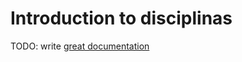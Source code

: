 # Introduction to disciplinas

TODO: write [great documentation](http://jacobian.org/writing/what-to-write/)
